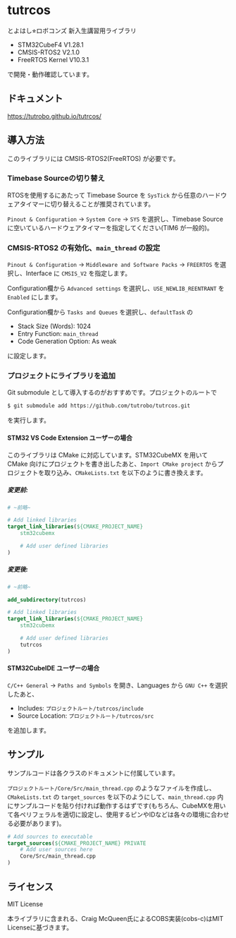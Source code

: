 # tutrcos

とよはし⭐︎ロボコンズ 新入生講習用ライブラリ

- STM32CubeF4 V1.28.1
- CMSIS-RTOS2 V2.1.0
- FreeRTOS Kernel V10.3.1

で開発・動作確認しています。

## ドキュメント

https://tutrobo.github.io/tutrcos/

## 導入方法

このライブラリには CMSIS-RTOS2(FreeRTOS) が必要です。

### Timebase Sourceの切り替え

RTOSを使用するにあたって Timebase Source を `SysTick` から任意のハードウェアタイマーに切り替えることが推奨されています。

`Pinout & Configuration` -> `System Core` -> `SYS` を選択し、Timebase Source に空いているハードウェアタイマーを指定してください(TIM6 が一般的)。

### CMSIS-RTOS2 の有効化、`main_thread` の設定

`Pinout & Configuration` -> `Middleware and Software Packs` -> `FREERTOS` を選択し、Interface に `CMSIS_V2` を指定します。

Configuration欄から `Advanced settings` を選択し、`USE_NEWLIB_REENTRANT` を `Enabled` にします。

Configuration欄から `Tasks and Queues` を選択し、`defaultTask` の

- Stack Size (Words): 1024
- Entry Function: `main_thread`
- Code Generation Option: As weak

に設定します。

### プロジェクトにライブラリを追加

Git submodule として導入するのがおすすめです。プロジェクトのルートで

```sh
$ git submodule add https://github.com/tutrobo/tutrcos.git
```

を実行します。

#### STM32 VS Code Extension ユーザーの場合

このライブラリは CMake に対応しています。STM32CubeMX を用いて CMake 向けにプロジェクトを書き出したあと、`Import CMake project` からプロジェクトを取り込み、`CMakeLists.txt` を以下のように書き換えます。

##### 変更前:

```cmake
# ~前略~

# Add linked libraries
target_link_libraries(${CMAKE_PROJECT_NAME}
    stm32cubemx

    # Add user defined libraries
)
```

##### 変更後:

```cmake
# ~前略~

add_subdirectory(tutrcos)

# Add linked libraries
target_link_libraries(${CMAKE_PROJECT_NAME}
    stm32cubemx

    # Add user defined libraries
    tutrcos
)
```

#### STM32CubeIDE ユーザーの場合

`C/C++ General` -> `Paths and Symbols` を開き、Languages から `GNU C++` を選択したあと、

- Includes: `プロジェクトルート/tutrcos/include`
- Source Location: `プロジェクトルート/tutrcos/src`

を追加します。

## サンプル

サンプルコードは各クラスのドキュメントに付属しています。

`プロジェクトルート/Core/Src/main_thread.cpp` のようなファイルを作成し、`CMakeLists.txt` の `target_sources` を以下のようにして、`main_thread.cpp` 内にサンプルコードを貼り付ければ動作するはずです(もちろん、CubeMXを用いて各ペリフェラルを適切に設定し、使用するピンやIDなどは各々の環境に合わせる必要があります)。

```cmake
# Add sources to executable
target_sources(${CMAKE_PROJECT_NAME} PRIVATE
    # Add user sources here
    Core/Src/main_thread.cpp
)
```

## ライセンス

MIT License

本ライブラリに含まれる、Craig McQueen氏によるCOBS実装(cobs-c)はMIT Licenseに基づきます。
